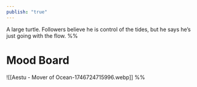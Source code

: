 ```yaml
---
publish: "true"
---
```


  A large turtle. Followers believe he is control of the tides, but he says he’s just going with the flow.
%%
# Mood Board
![[Aestu - Mover of Ocean-1746724715996.webp]]
%%